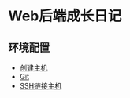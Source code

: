 # Web后端成长日记

## 环境配置

* [创建主机](https://github.com/zhrmghgfff/WebAdvanceNote/blob/master/Note/创建主机.md)
* [Git](https://github.com/zhrmghgfff/WebAdvanceNote/blob/master/Note/Git.md)
* [SSH链接主机](https://github.com/zhrmghgfff/WebAdvanceNote/blob/master/Note/SSH链接主机.md)